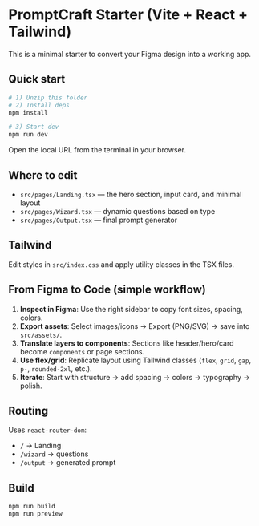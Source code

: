 # PromptCraft Starter (Vite + React + Tailwind)

This is a minimal starter to convert your Figma design into a working app.

## Quick start

```bash
# 1) Unzip this folder
# 2) Install deps
npm install

# 3) Start dev
npm run dev
```

Open the local URL from the terminal in your browser.

## Where to edit

- `src/pages/Landing.tsx` — the hero section, input card, and minimal layout
- `src/pages/Wizard.tsx` — dynamic questions based on type
- `src/pages/Output.tsx` — final prompt generator

## Tailwind

Edit styles in `src/index.css` and apply utility classes in the TSX files.

## From Figma to Code (simple workflow)

1. **Inspect in Figma**: Use the right sidebar to copy font sizes, spacing, colors.
2. **Export assets**: Select images/icons → Export (PNG/SVG) → save into `src/assets/`.
3. **Translate layers to components**: Sections like header/hero/card become `components` or page sections.
4. **Use flex/grid**: Replicate layout using Tailwind classes (`flex`, `grid`, `gap`, `p-`, `rounded-2xl`, etc.).
5. **Iterate**: Start with structure → add spacing → colors → typography → polish.

## Routing

Uses `react-router-dom`:
- `/` → Landing
- `/wizard` → questions
- `/output` → generated prompt

## Build

```bash
npm run build
npm run preview
```
